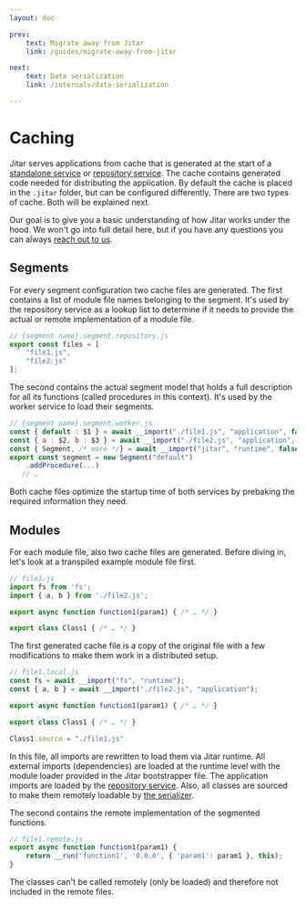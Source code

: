 ```yaml
---
layout: doc

prev:
    text: Migrate away from Jitar
    link: /guides/migrate-away-from-jitar

next:
    text: Data serialization
    link: /internals/data-serialization

---
```


# Caching

Jitar serves applications from cache that is generated at the start of a [standalone service](../fundamentals/runtime-services#standalone) or [repository service](../fundamentals/runtime-services#repository). The cache contains generated code needed for distributing the application. By default the cache is placed in the `.jitar` folder, but can be configured differently. There are two types of cache. Both will be explained next.

Our goal is to give you a basic understanding of how Jitar works under the hood. We won't go into full detail here, but if you have any questions you can always [reach out to us](../community/get-help).

## Segments

For every segment configuration two cache files are generated. The first contains a list of module file names belonging to the segment. It's used by the repository service as a lookup list to determine if it needs to provide the actual or remote implementation of a module file.

```js
// {segment name}.segment.repository.js
export const files = [
    "file1.js",
    "file2.js"
];
```

The second contains the actual segment model that holds a full description for all its functions (called procedures in this context). It's used by the worker service to load their segments.

```js
// {segment name}.segment.worker.js
const { default : $1 } = await __import("./file1.js", "application", false);
const { a : $2, b : $3 } = await __import("./file2.js", "application", false);
const { Segment, /* more */} = await __import("jitar", "runtime", false);
export const segment = new Segment("default")
    .addProcedure(...)
   // …
```

Both cache files optimize the startup time of both services by prebaking the required information they need.

## Modules

For each module file, also two cache files are generated. Before diving in, let's look at a transpiled example module file first. 

```js
// file1.js
import fs from 'fs';
import { a, b } from './file2.js';

export async function function1(param1) { /* … */ }

export class Class1 { /* … */ }
```

The first generated cache file is a copy of the original file with a few modifications to make them work in a distributed setup.

```js
// file1.local.js
const fs = await __import("fs", "runtime");
const { a, b } = await __import("./file2.js", "application");

export async function function1(param1) { /* … */ }

export class Class1 { /* … */ }

Class1.source = "./file1.js"
```

In this file, all imports are rewritten to load them via Jitar runtime. All external imports (dependencies) are loaded at the runtime level with the module loader provided in the Jitar bootstrapper file. The application imports are loaded by the [repository service](../fundamentals/runtime-services#repository). Also, all classes are sourced to make them remotely loadable by [the serializer](./data-serialization).

The second contains the remote implementation of the segmented functions.

```js
// file1.remote.js
export async function function1(param1) {
    return __run('function1', '0.0.0', { 'param1': param1 }, this);
}
```

The classes can't be called remotely (only be loaded) and therefore not included in the remote files.
